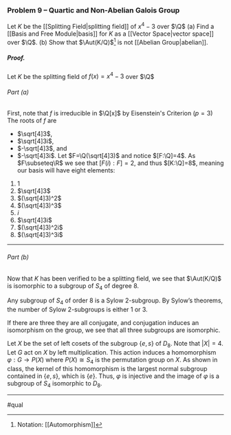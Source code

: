 ### Problem 9 – Quartic and Non-Abelian Galois Group
Let $K$ be the [[Splitting Field|splitting field]] of $x^4-3$ over $\Q$
(a) Find a [[Basis and Free Module|basis]] for $K$ as a [[Vector Space|vector space]] over $\Q$.
(b) Show that $\Aut(K/Q)$[^1] is not [[Abelian Group|abelian]].

##### *Proof.*
Let $K$ be the splitting field of $f(x)=x^4-3$ over $\Q$

###### Part (a) 
First, note that $f$ is irreducible in $\Q[x]$ by Eisenstein's Criterion ($p=3$)
The roots of $f$ are 
- $\sqrt[4]3$,
- $\sqrt[4]3i$,
- $-\sqrt[4]3$, and
- $-\sqrt[4]3i$.
Let $F=\Q(\sqrt[4]3)$ and notice $[F:\Q]=4$. As $F\subseteq\R$ we see that $[F(i):F]=2$, and thus $[K:\Q]=8$, meaning our basis will have eight elements:
1. 1
2. $\sqrt[4]3$
3. $(\sqrt[4]3)^2$
4. $(\sqrt[4]3)^3$
5. $i$
6. $\sqrt[4]3i$
7. $(\sqrt[4]3)^2i$
8. $(\sqrt[4]3)^3i$
***
###### Part (b) 
Now that $K$ has been verified to be a splitting field, we see that $\Aut(K/Q)$ is isomorphic to a subgroup of $S_4$ of degree $8$. 

Any subgroup of $S_4$ of order $8$ is a Sylow $2$-subgroup. By Sylow’s theorems,  
the number of Sylow $2$-subgroups is either $1$ or $3$.

If there are three they are all conjugate, and conjugation induces an isomorphism on the group, we see that all three subgroups are isomorphic. 

Let $X$ be the set of left cosets of the subgroup $\{e,s\}$ of $D_8$. Note that $|X| = 4$. Let $G$ act on $X$ by left multiplication. This action induces a homomorphism $\varphi : G \to P(X)$ where $P(X)\cong S_4$ is the permutation group on $X$. As shown in class, the kernel of this homomorphism is the largest normal subgroup contained in $\{e,s\}$, which is $\{e\}$. Thus, $\varphi$ is injective and the image of $\varphi$ is a subgroup of $S_4$ isomorphic to $D_8$.
***
#qual

[^1]: Notation: [[Automorphism]]